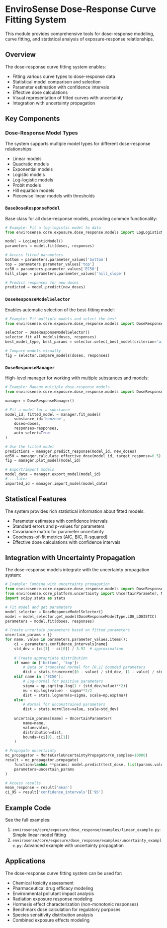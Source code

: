 # EnviroSense Dose-Response Curve Fitting System

This module provides comprehensive tools for dose-response modeling, curve fitting, and statistical analysis of exposure-response relationships.

## Overview

The dose-response curve fitting system enables:

- Fitting various curve types to dose-response data
- Statistical model comparison and selection
- Parameter estimation with confidence intervals
- Effective dose calculations
- Visual representation of fitted curves with uncertainty
- Integration with uncertainty propagation

## Key Components

### Dose-Response Model Types

The system supports multiple model types for different dose-response relationships:

- Linear models
- Quadratic models
- Exponential models
- Logistic models
- Log-logistic models
- Probit models
- Hill equation models
- Piecewise linear models with thresholds

### `BaseDoseResponseModel`

Base class for all dose-response models, providing common functionality:

```python
# Example: Fit a log-logistic model to data
from envirosense.core.exposure.dose_response.models import LogLogisticModel

model = LogLogisticModel()
parameters = model.fit(doses, responses)

# Access fitted parameters
bottom = parameters.parameter_values['bottom']
top = parameters.parameter_values['top']
ec50 = parameters.parameter_values['EC50']
hill_slope = parameters.parameter_values['hill_slope']

# Predict responses for new doses
predicted = model.predict(new_doses)
```

### `DoseResponseModelSelector`

Enables automatic selection of the best-fitting model:

```python
# Example: Fit multiple models and select the best
from envirosense.core.exposure.dose_response.models import DoseResponseModelSelector

selector = DoseResponseModelSelector()
selector.fit_all_models(doses, responses)
best_model_type, best_params = selector.select_best_model(criterion='aic')

# Compare models visually
fig = selector.compare_models(doses, responses)
```

### `DoseResponseManager`

High-level manager for working with multiple substances and models:

```python
# Example: Manage multiple dose-response models
from envirosense.core.exposure.dose_response.models import DoseResponseManager

manager = DoseResponseManager()

# Fit a model for a substance
model_id, fitted_model = manager.fit_model(
    substance_id='benzene',
    doses=doses,
    responses=responses,
    auto_select=True
)

# Use the fitted model
predictions = manager.predict_response(model_id, new_doses)
ed50 = manager.calculate_effective_dose(model_id, target_response=0.5)
fig = manager.plot_model(model_id)

# Export/import models
model_data = manager.export_model(model_id)
# ...later
imported_id = manager.import_model(model_data)
```

## Statistical Features

The system provides rich statistical information about fitted models:

- Parameter estimates with confidence intervals
- Standard errors and p-values for parameters
- Covariance matrix for parameter uncertainty
- Goodness-of-fit metrics (AIC, BIC, R-squared)
- Effective dose calculations with confidence intervals

## Integration with Uncertainty Propagation

The dose-response models integrate with the uncertainty propagation system:

```python
# Example: Combine with uncertainty propagation
from envirosense.core.exposure.dose_response.models import DoseResponseModelType, DoseResponseModelSelector
from envirosense.core_platform.uncertainty import UncertainParameter, MonteCarloUncertaintyPropagator
import scipy.stats as stats

# Fit model and get parameters
model_selector = DoseResponseModelSelector()
model = model_selector.get_model(DoseResponseModelType.LOG_LOGISTIC)
parameters = model.fit(doses, responses)

# Create uncertain parameters based on fitted parameters
uncertain_params = {}
for name, value in parameters.parameter_values.items():
    ci = parameters.confidence_intervals[name]
    std_dev = (ci[1] - ci[0]) / 3.92  # approximation
    
    # Create appropriate distribution
    if name in ['bottom', 'top']:
        # Beta or truncated normal for [0,1] bounded parameters
        dist = stats.truncnorm((0 - value) / std_dev, (1 - value) / std_dev, loc=value, scale=std_dev)
    elif name in ['EC50']:
        # Log-normal for positive parameters
        sigma = np.sqrt(np.log(1 + (std_dev/value)**2))
        mu = np.log(value) - sigma**2/2
        dist = stats.lognorm(s=sigma, scale=np.exp(mu))
    else:
        # Normal for unconstrained parameters
        dist = stats.norm(loc=value, scale=std_dev)
        
    uncertain_params[name] = UncertainParameter(
        name=name,
        value=value,
        distribution=dist,
        bounds=(ci[0], ci[1])
    )

# Propagate uncertainty
mc_propagator = MonteCarloUncertaintyPropagator(n_samples=10000)
result = mc_propagator.propagate(
    function=lambda **params: model.predict(test_dose, list(params.values())),
    parameters=uncertain_params
)

# Access results
mean_response = result['mean']
ci_95 = result['confidence_intervals']['95']
```

## Example Code

See the full examples:

1. `envirosense/core/exposure/dose_response/examples/linear_example.py`: Simple linear model fitting
2. `envirosense/core/exposure/dose_response/examples/uncertainty_example.py`: Advanced example with uncertainty propagation

## Applications

The dose-response curve fitting system can be used for:

- Chemical toxicity assessment
- Pharmaceutical drug efficacy modeling
- Environmental pollutant impact analysis
- Radiation exposure response modeling
- Hormesis effect characterization (non-monotonic responses)
- Benchmark dose calculation for regulatory purposes
- Species sensitivity distribution analysis
- Combined exposure effects modeling
